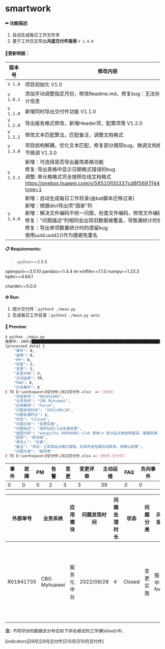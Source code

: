 # smartwork

#### ✏ 功能描述:

1. 自动生成每日工作文件夹
2. 基于工作日志导出**月底交付件报表** `V 1.4.0`



#### 📌更新明细：

| 版本号    | 修改内容                                                     |
| --------- | ------------------------------------------------------------ |
| `V 1.0`   | 项目初始化 V1.0                                              |
| `V 1.0.1` | 添加手动调整指定月份，修改Readme.md，修复bug：无法存储多月份的统计信息 |
| `V 1.1.0` | 新增同时导出交付件功能 V1.1.0                                |
| `V 1.2.0` | 导出报告格式修改，新增Header项，配置项等 V1.2.0              |
| `V 1.2.1` | 修改文本匹配算法，匹配备注，调整文档格式                     |
| `V 1.3.0` | 项目结构解耦，优化文本匹配，修复部分偶现bug，微调文档格式，其他细节微调 V1.3.0 |
| `V 1.3.1` | 新增：可选择是否导出最简表格功能 <br />修复: 导出表格中显示日期格式错误的bug <br />调整: 单元格格式完全按照在线文档格式 <br />https://onebox.huawei.com/v/58510f00337cd8f5697f440fbb0fdc30?type=1 |
| `V 1.4.0` | 新增：自动生成每日工作目录(由bat脚本迁移过来)<br />新增：根据dict导出项"国家"列<br />新增：解决文件编码不统一问题，检查文件编码，修改文件编码为UTF-8<br />修复："问题描述"列相同会出现旧数据被覆盖，导致漏统计的情况，<br />修复：导出单项数量统计时的遗留bug<br />使用uuid.uuid1()作为键避免重名 |



#### 📋 Requirements:

> python==3.8.8

openpyxl==3.0.10
pandas==1.4.4
et-xmlfile==1.1.0
numpy==1.23.3
tqdm==4.64.1

chardet==5.0.0

#### ⚙ Run:

1. 统计交付件：`python3 ./main.py`
2. 生成每日工作目录：`python3 ./main.py auto`

#### 👀 Preview:

```bash
$ python ./main.py 
搜索中: 100%|█████████████████████████████████████████████████████████████████████████████████████████████████████████████████████████| 73/73 [00:00<00:00, 3577.25it/s]
[processed_data] {
    "事件": 0,
    "故障": 0,
    "PM": 0,
    "告警": 2,
    "变更": 5,
    "变更评审": 3,
    "主动运维": 39,
    "FAQ": 0,
    "负向事件": 0
} TO D:\workspace\0交付件\2022交付件.xlsx  => [09月]
    "外部单号": "R01941805",
    "业务系统": "CBG Myhuawei",
    "应用模块": "Forum",
    "问题发现时间": "2022/09/28",
    "问题处理时长": 2,
    "状态": "Closed",
    "问题分类": "变更实施",
    "问题描述": "海外社区club实施变更",
    "根因分析": "wangyifei 00504091 club 德电\n 部分站点表结构错误，重建库表，刷数据（配置表）。\n",
    "国家": "新加坡",
    "责任人": "孙奥",
    "备注": "测试：土耳其站点接口报错，后来开发在跟测试联调，待确认结果",
    "问题大类": "操作类"
} TO D:\workspace\0交付件\2022交付件.xlsx => [09月-交付件]
```

| 事件 | 故障 | PM   | 告警 | 变更 | 变更评审 | 主动运维 | FAQ  | 负向事件 |
| ---- | ---- | ---- | ---- | ---- | -------- | -------- | ---- | -------- |
| 0    | 0    | 0    | 2    | 3    | 3        | 39       | 0    | 0        |

| 外部单号  | 业务系统     | 应用模块   | 问题发现时间 | 问题处理时长 | 状态   | 问题分类 | 问题描述      | 根因分析                                                     | 国家   | 责任人 | 备注                                                         | 问题大类 |
| --------- | ------------ | ---------- | ------------ | ------------ | ------ | -------- | ------------- | ------------------------------------------------------------ | ------ | ------ | ------------------------------------------------------------ | -------- |
| R01941735 | CBG Myhuawei | 服务化中台 | 2022/09/28   | 4            | Closed | 变更实施 | 服务中台forum | zhaojianyang 30001833 forum  新加坡、俄罗斯、德电     拉、推镜像，升级cce     刷数据库脚本     查日志，协助debug     测试成功 | 新加坡 | 孙奥   | https://eops.huawei.com/octopusportal/#!octopusportal/exception/viewException.html?envType=pro&taskId=1941735&approveNode=13 | 操作类   |

**注:** *不同月份的数据会分布在如下命名格式的工作簿(sheet)中。*

[indicators]|[9月]|[9月交付件]|[10月]|[10月交付件]
